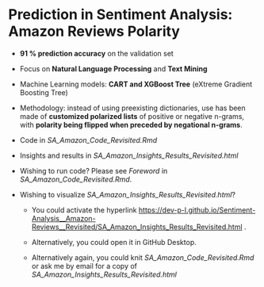 # Prediction in Sentiment Analysis: Amazon Reviews Polarity

* **91 % prediction accuracy** on the validation set

* Focus on **Natural Language Processing** and **Text Mining**

* Machine Learning models: **CART and XGBoost Tree** (eXtreme Gradient Boosting Tree)

* Methodology: instead of using preexisting dictionaries, use has been made of **customized polarized lists** of positive or negative n-grams, with **polarity being flipped when preceded by negational n-grams**.

* Code in *SA_Amazon_Code_Revisited.Rmd* 

* Insights and results in *SA_Amazon_Insights_Results_Revisited.html*

* Wishing to run code? Please see *Foreword* in *SA_Amazon_Code_Revisited.Rmd*.

* Wishing to visualize *SA_Amazon_Insights_Results_Revisited.html*? 

  * You could activate the hyperlink https://dev-p-l.github.io/Sentiment-Analysis__Amazon-Reviews__Revisited/SA_Amazon_Insights_Results_Revisited.html .
  
  * Alternatively, you could open it in GitHub Desktop.

  * Alternatively again, you could knit *SA_Amazon_Code_Revisited.Rmd* or ask me by email for a copy of *SA_Amazon_Insights_Results_Revisited.html*
